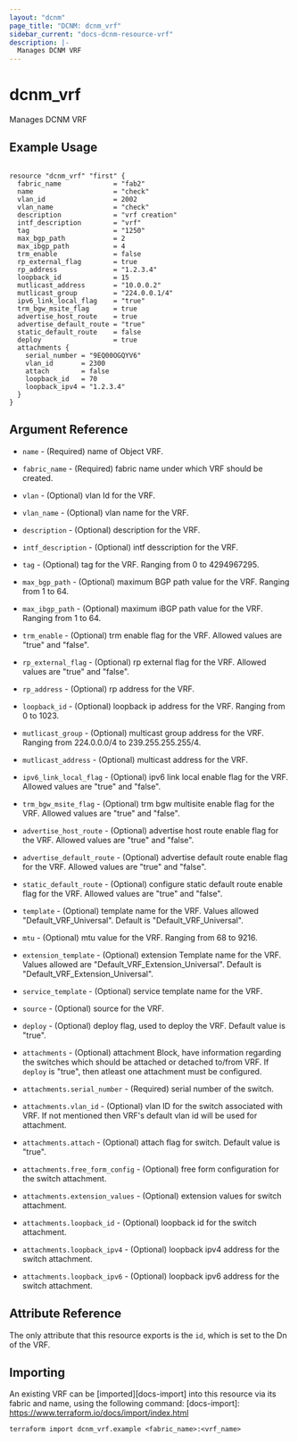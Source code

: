 ```yaml
---
layout: "dcnm"
page_title: "DCNM: dcnm_vrf"
sidebar_current: "docs-dcnm-resource-vrf"
description: |-
  Manages DCNM VRF
---
```


# dcnm_vrf #
Manages DCNM VRF

## Example Usage ##

```hcl

resource "dcnm_vrf" "first" {
  fabric_name             = "fab2"
  name                    = "check"
  vlan_id                 = 2002
  vlan_name               = "check"
  description             = "vrf creation"
  intf_description        = "vrf"
  tag                     = "1250"
  max_bgp_path            = 2
  max_ibgp_path           = 4
  trm_enable              = false
  rp_external_flag        = true
  rp_address              = "1.2.3.4"
  loopback_id             = 15
  mutlicast_address       = "10.0.0.2"
  mutlicast_group         = "224.0.0.1/4"
  ipv6_link_local_flag    = "true"
  trm_bgw_msite_flag      = true
  advertise_host_route    = true
  advertise_default_route = "true"
  static_default_route    = false
  deploy                  = true
  attachments {
    serial_number = "9EQ00OGQYV6"
    vlan_id       = 2300
    attach        = false
    loopback_id   = 70
    loopback_ipv4 = "1.2.3.4"
  }
}

```


## Argument Reference ##

* `name` - (Required) name of Object VRF.
* `fabric_name` - (Required) fabric name under which VRF should be created.
* `vlan` - (Optional) vlan Id for the VRF.
* `vlan_name` - (Optional) vlan name for the VRF.
* `description` - (Optional) description for the VRF.
* `intf_description` - (Optional) intf desscription for the VRF.
* `tag` - (Optional) tag for the VRF. Ranging from 0 to 4294967295.
* `max_bgp_path` - (Optional) maximum BGP path value for the VRF. Ranging from 1 to 64.
* `max_ibgp_path` - (Optional) maximum iBGP path value for the VRF. Ranging from 1 to 64.
* `trm_enable` - (Optional) trm enable flag for the VRF. Allowed values are "true" and "false".
* `rp_external_flag` - (Optional) rp external flag for the VRF. Allowed values are "true" and "false".
* `rp_address` - (Optional) rp address for the VRF.
* `loopback_id` - (Optional) loopback ip address for the VRF. Ranging from 0 to 1023.
* `mutlicast_group` - (Optional) multicast group address for the VRF. Ranging from 224.0.0.0/4 to 239.255.255.255/4.
* `mutlicast_address` - (Optional) multicast address for the VRF.
* `ipv6_link_local_flag` - (Optional) ipv6 link local enable flag for the VRF. Allowed values are "true" and "false".
* `trm_bgw_msite_flag` - (Optional) trm bgw multisite enable flag for the VRF. Allowed values are "true" and "false".
* `advertise_host_route` - (Optional) advertise host route enable flag for the VRF. Allowed values are "true" and "false".
* `advertise_default_route` - (Optional) advertise default route enable flag for the VRF. Allowed values are "true" and "false".
* `static_default_route` - (Optional) configure static default route enable flag for the VRF. Allowed values are "true" and "false".
* `template` - (Optional) template name for the VRF. Values allowed "Default_VRF_Universal". Default is "Default_VRF_Universal".
* `mtu` - (Optional) mtu value for the VRF. Ranging from 68 to 9216.
* `extension_template` - (Optional) extension Template name for the VRF. Values allowed are "Default_VRF_Extension_Universal". Default is "Default_VRF_Extension_Universal".
* `service_template` - (Optional) service template name for the VRF.
* `source` - (Optional) source for the VRF.

* `deploy` - (Optional) deploy flag, used to deploy the VRF. Default value is "true".

* `attachments` - (Optional) attachment Block, have information regarding the switches which should be attached or detached to/from VRF. If `deploy` is "true", then atleast one attachment must be configured.
* `attachments.serial_number` - (Required) serial number of the switch.
* `attachments.vlan_id` - (Optional) vlan ID for the switch associated with VRF. If not mentioned then VRF's default vlan id will be used for attachment.
* `attachments.attach` - (Optional) attach flag for switch. Default value is "true".
* `attachments.free_form_config` - (Optional) free form configuration for the switch attachment.
* `attachments.extension_values` - (Optional) extension values for switch attachment.
* `attachments.loopback_id` - (Optional) loopback id for the switch attachment.
* `attachments.loopback_ipv4` - (Optional) loopback ipv4 address for the switch attachment.
* `attachments.loopback_ipv6` - (Optional) loopback ipv6 address for the switch attachment. 


## Attribute Reference

The only attribute that this resource exports is the `id`, which is set to the
Dn of the VRF.

## Importing ##

An existing VRF can be [imported][docs-import] into this resource via its fabric and name, using the following command:
[docs-import]: https://www.terraform.io/docs/import/index.html


```
terraform import dcnm_vrf.example <fabric_name>:<vrf_name>
```